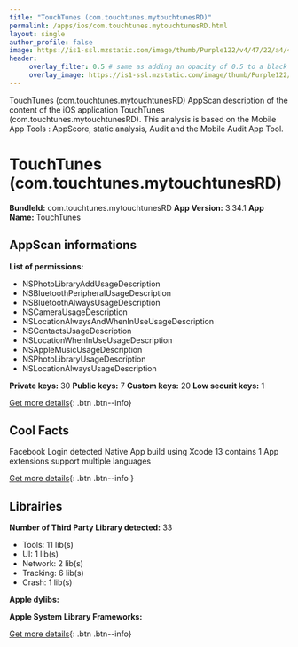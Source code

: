 ```yaml
---
title: "TouchTunes (com.touchtunes.mytouchtunesRD)"
permalink: /apps/ios/com.touchtunes.mytouchtunesRD.html
layout: single
author_profile: false
image: https://is1-ssl.mzstatic.com/image/thumb/Purple122/v4/47/22/a4/4722a4d4-bcad-a189-4cb5-a5633458166a/AppIcon-0-0-1x_U007emarketing-0-0-0-5-0-0-sRGB-0-0-0-GLES2_U002c0-512MB-85-220-0-0.png/512x512bb.jpg
header: 
     overlay_filter: 0.5 # same as adding an opacity of 0.5 to a black background
     overlay_image: https://is1-ssl.mzstatic.com/image/thumb/Purple122/v4/47/22/a4/4722a4d4-bcad-a189-4cb5-a5633458166a/AppIcon-0-0-1x_U007emarketing-0-0-0-5-0-0-sRGB-0-0-0-GLES2_U002c0-512MB-85-220-0-0.png/512x512bb.jpg
---
```

TouchTunes (com.touchtunes.mytouchtunesRD) AppScan description of the content of the iOS application TouchTunes (com.touchtunes.mytouchtunesRD). This analysis is based on the Mobile App Tools : AppScore, static analysis, Audit and the Mobile Audit App Tool.

# TouchTunes (com.touchtunes.mytouchtunesRD)

**BundleId:** com.touchtunes.mytouchtunesRD
**App Version:** 3.34.1
**App Name:** TouchTunes


## AppScan informations 

**List of permissions:** 
- NSPhotoLibraryAddUsageDescription
- NSBluetoothPeripheralUsageDescription
- NSBluetoothAlwaysUsageDescription
- NSCameraUsageDescription
- NSLocationAlwaysAndWhenInUseUsageDescription
- NSContactsUsageDescription
- NSLocationWhenInUseUsageDescription
- NSAppleMusicUsageDescription
- NSPhotoLibraryUsageDescription
- NSLocationAlwaysUsageDescription
  
  
**Private keys:** 30
**Public keys:** 7
**Custom keys:** 20
**Low securit keys:** 1
  
[Get more details](/pricing.html){: .btn .btn--info}

## Cool Facts

Facebook Login detected
Native App
build using Xcode 13
contains 1 App extensions
support multiple languages
  
[Get more details](/pricing.html){: .btn .btn--info }

## Librairies 
**Number of Third Party Library detected:** 33
- Tools: 11 lib(s)
- UI: 1 lib(s)
- Network: 2 lib(s)
- Tracking: 6 lib(s)
- Crash: 1 lib(s)


**Apple dylibs:**


**Apple System Library Frameworks:**


  
[Get more details](/pricing.html){: .btn .btn--info}

